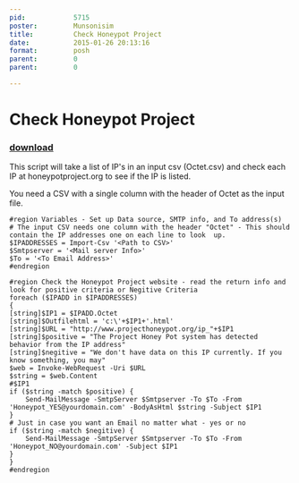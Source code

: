 ```yaml
---
pid:            5715
poster:         Munsonisim
title:          Check Honeypot Project
date:           2015-01-26 20:13:16
format:         posh
parent:         0
parent:         0

---
```


# Check Honeypot Project

### [download](5715.ps1)

This script will take a list of IP's in an input csv (Octet.csv) and check each IP at honeypotproject.org to see if the IP is listed.	

You need a CSV with a single column with the header of Octet as the input file. 

```posh
#region Variables - Set up Data source, SMTP info, and To address(s)
# The input CSV needs one column with the header "Octet" - This should contain the IP addresses one on each line to look  up.
$IPADDRESSES = Import-Csv '<Path to CSV>'
$Smtpserver = '<Mail server Info>'
$To = '<To Email Address>'
#endregion

#region Check the Honeypot Project website - read the return info and look for positive criteria or Negitive Criteria
foreach ($IPADD in $IPADDRESSES)
{
[string]$IP1 = $IPADD.Octet
[string]$Outfilehtml = 'c:\'+$IP1+'.html'
[string]$URL = "http://www.projecthoneypot.org/ip_"+$IP1
[string]$positive = "The Project Honey Pot system has detected behavior from the IP address"
[string]$negitive = "We don't have data on this IP currently. If you know something, you may"
$web = Invoke-WebRequest -Uri $URL
$string = $web.Content
#$IP1
if ($string -match $positive) {
    Send-MailMessage -SmtpServer $Smtpserver -To $To -From 'Honeypot_YES@yourdomain.com' -BodyAsHtml $string -Subject $IP1
} 
# Just in case you want an Email no matter what - yes or no
if ($string -match $negitive) {
	Send-MailMessage -SmtpServer $Smtpserver -To $To -From 'Honeypot_NO@yourdomain.com' -Subject $IP1 
}
}
#endregion 

```

